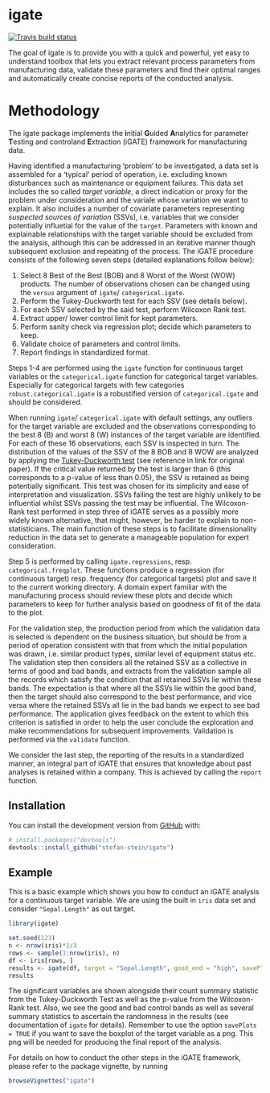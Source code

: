 
<!-- README.md is generated from README.Rmd. Please edit that file -->

# igate

<!-- badges: start -->

[![Travis build
status](https://travis-ci.org/stefan-stein/igate.svg?branch=master)](https://travis-ci.org/stefan-stein/igate)
<!-- badges: end -->

The goal of igate is to provide you with a quick and powerful, yet easy
to understand toolbox that lets you extract relevant process parameters
from manufacturing data, validate these parameters and find their
optimal ranges and automatically create concise reports of the conducted
analysis.

# Methodology

The igate package implements the **i**nitial **G**uided **A**nalytics
for parameter **T**esting and controland **E**xtraction (iGATE)
framework for manufacturing data.

Having identified a manufacturing ‘problem’ to be investigated, a data
set is assembled for a ‘typical’ period of operation, i.e. excluding
known disturbances such as maintenance or equipment failures. This data
set includes the so called *target variable*, a direct indication or
proxy for the problem under consideration and the variale whose
variation we want to explain. It also includes a number of covariate
parameters representing *suspected sources of variation* (SSVs),
i.e. variables that we consider potentially influetial for the value of
the `target`. Parameters with known and explainable relationships with
the target variable should be excluded from the analysis, although this
can be addressed in an iterative manner though subsequent exclusion and
repeating of the process. The iGATE procedure consists of the following
seven steps (detailed explanations follow below):

1.  Select 8 Best of the Best (BOB) and 8 Worst of the Worst (WOW)
    products. The number of observations chosen can be changed using the
    `versus` argument of `igate`/ `categorical.igate`.
2.  Perform the Tukey-Duckworth test for each SSV (see details below).
3.  For each SSV selected by the said test, perform Wilcoxon Rank test.
4.  Extract upper/ lower control limit for kept parameters.
5.  Perform sanity check via regression plot; decide which parameters to
    keep.
6.  Validate choice of parameters and control limits.
7.  Report findings in standardized format.

Steps 1-4 are performed using the `igate` function for continuous target
variables or the `categorical.igate` function for categorical target
variables. Especially for categorical targets with few categories
`robust.categorical.igate` is a robustified version of
`categorical.igate` and should be considered.

When running `igate`/ `categorical.igate` with default settings, any
outliers for the target variable are excluded and the observations
corresponding to the best 8 (B) and worst 8 (W) instances of the target
variable are identified. For each of these 16 observations, each SSV is
inspected in turn. The distribution of the values of the SSV of the 8
BOB and 8 WOW are analyzed by applying the [Tukey-Duckworth
test](https://en.wikipedia.org/wiki/Tukey–Duckworth_test) (see reference
in link for original paper). If the critical value returned by the test
is larger than 6 (this corresponds to a p-value of less than 0.05), the
SSV is retained as being potentially significant. This test was chosen
for its simplicity and ease of interpretation and visualization. SSVs
failing the test are highly unlikely to be influential whilst SSVs
passing the test may be influential. The Wilcoxon-Rank test performed in
step three of iGATE serves as a possibly more widely known alternative,
that might, however, be harder to explain to non-statisticians. The main
function of these steps is to facilitate dimensionality reduction in the
data set to generate a manageable population for expert consideration.

Step 5 is performed by calling `igate.regressions`, resp.
`categorical.freqplot`. These functions produce a regression (for
continuous target) resp. frequency (for categorical targets) plot and
save it to the current working directory. A domain expert familiar with
the manufacturing process should review these plots and decide which
parameters to keep for further analysis based on goodness of fit of the
data to the plot.

For the validation step, the production period from which the validation
data is selected is dependent on the business situation, but should be
from a period of operation consistent with that from which the initial
population was drawn, i.e. similar product types, similar level of
equipment status etc. The validation step then considers all the
retained SSV as a collective in terms of good and bad bands, and
extracts from the validation sample all the records which satisfy the
condition that all retained SSVs lie within these bands. The expectation
is that where all the SSVs lie within the good band, then the target
should also correspond to the best performance, and vice versa where the
retained SSVs all lie in the bad bands we expect to see bad performance.
The application gives feedback on the extent to which this criterion is
satisfied in order to help the user conclude the exploration and make
recommendations for subsequent improvements. Validation is performed via
the `validate` function.

We consider the last step, the reporting of the results in a
standardized manner, an integral part of iGATE that ensures that
knowledge about past analyses is retained within a company. This is
achieved by calling the `report` function.

## Installation

You can install the development version from
[GitHub](https://github.com/) with:

``` r
# install.packages("devtools")
devtools::install_github("stefan-stein/igate")
```

## Example

This is a basic example which shows you how to conduct an iGATE analysis
for a continuous target variable. We are using the built in `iris` data
set and consider `"Sepal.Length"` as out target.

``` r
library(igate)

set.seed(123)
n <- nrow(iris)*2/3
rows <- sample(1:nrow(iris), n)
df <- iris[rows, ]
results <- igate(df, target = "Sepal.Length", good_end = "high", savePlots = TRUE)
results
```

The significant variables are shown alongside their count summary
statistic from the Tukey-Duckworth Test as well as the p-value from the
Wilcoxon-Rank test. Also, we see the good and bad control bands as well
as several summary statistics to ascertain the randomness in the results
(see documentation of `igate` for details). Remember to use the option
`savePlots = TRUE` if you want to save the boxplot of the target
variable as a png. This png will be needed for producing the final
report of the analysis.

For details on how to conduct the other steps in the iGATE framework,
please refer to the package vignette, by running

``` r
browseVignettes("igate")
```
